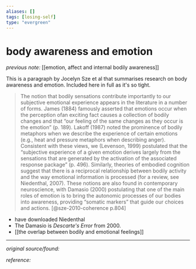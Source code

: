 ```yaml
---
aliases: []
tags: [losing-self]
type: "evergreen"
---
```


# body awareness and emotion

_previous note:_ [[emotion, affect and internal bodily awareness]]

This is a paragraph by Jocelyn Sze et al that summarises research on body awareness and emotion. Included here in full as it's so tight.

> The notion that bodily sensations contribute importantly to our subjective emotional experience appears in the literature in a number of forms. James (1884) famously asserted that emotions occur when the perception ofan exciting fact causes a collection of bodily changes and that “our feeling of the same changes as they occur is the emotion” (p. 189). Lakoff (1987) noted the prominence of bodily metaphors when we describe the experience of certain emotions (e.g., heat and pressure metaphors when describing anger). Consistent with these views, we (Levenson, 1999) postulated that the “subjective experience of a given emotion derives largely from the sensations that are generated by the activation of the associated response package” (p. 496). Similarly, theories of embodied cognition suggest that there is a reciprocal relationship between bodily activity and the way emotional information is processed (for a review, see Niedenthal, 2007). These notions are also found in contemporary neuroscience, with Damasio (2000) postulating that one of the main roles of emotion is to bring the autonomic processes of our bodies into awareness, providing “somatic markers” that guide our choices and actions. [@sze-2010-coherence p.804]

- have downloaded Niedenthal
- The Damasio is _Descarte's Error_ from 2000.
- [[the overlap between bodily and emotional feelings]]

---

_original source/found:_ 

_reference:_ 



